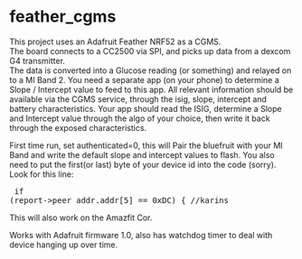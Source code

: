 # feather_cgms
This project uses an Adafruit Feather NRF52 as a CGMS.  
The board connects to a CC2500 via SPI, and picks up data from a dexcom G4 transmitter.  
The data is converted into a Glucose reading (or something) and relayed on to a MI Band 2.  You need a separate app (on your phone) to determine a Slope / Intercept value to feed to this app.
All relevant information should be available via the CGMS service, through the isig, slope, intercept and battery characteristics.
Your app should read the ISIG, determine a Slope and Intercept value through the algo of your choice, then write it back through the exposed characteristics.

First time run, set authenticated=0, this will Pair the bluefruit with your MI Band and write the default slope and intercept values to flash.  You also need to put the first(or last) byte of your device id into the code (sorry).
Look for this line:<pre>
 if (report->peer_addr.addr[5] == 0xDC) {  //karins
 </pre>
This will also work on the Amazfit Cor.

Works with Adafruit firmware 1.0, also has watchdog timer to deal with device hanging up over time.  
